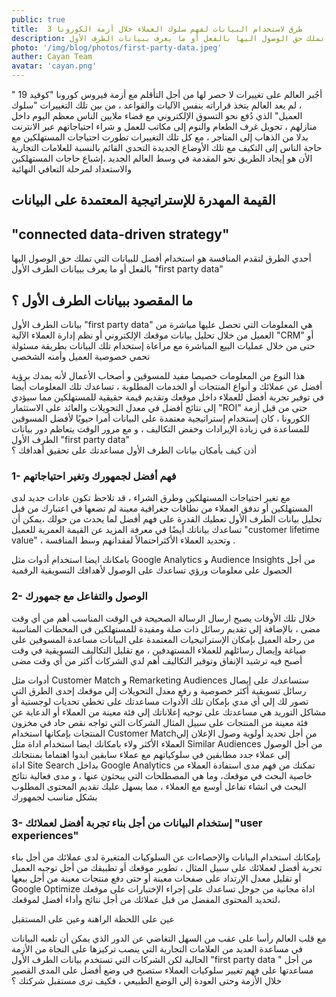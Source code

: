 ```yaml
---
public: true
title:  3 طرق لاستخدام البيانات لفهم سلوك العملاء خلال أزمة الكورونا
description: أحدي الطرق لتقدم المنافسة هو استخدام أفضل للبيانات التي تملك حق الوصول اليها بالفعل أو ما يعرف ببيانات الطرف الأول "first party data" ما المقصود ببيانات الطرف الأول ؟
photo: '/img/blog/photos/first-party-data.jpeg'
auther: Cayan Team
avatar: 'cayan.png'
---
```

أجُبر العالم على تغييرات لا حصر لها من أجل التأقلم  مع أزمة فيروس كورونا "كوفيد 19 "  ، لم  يعد العالم يتخذ قراراته بنفس الآليات والقواعد ، من بين تلك التغييرات "سلوك العميل" الذي دُفع نحو التسوق الإلكتروني
مع قضاء ملايين الناس معظم اليوم داخل منازلهم ، تحويل غرف الطعام والنوم إلى مكاتب للعمل و شراء احتياجاتهم عبر الانترنت بدلا من الذهاب إلى المتاجر ، مع كل تلك التغييرات تطورت احتياجات المستهلكين مع حاجة الناس إلى التكيف مع تلك الأوضاع الجديدة
التحدي القائم بالنسبة للعلامات التجارية الأن هو إيجاد الطريق نحو المقدمة في وسط العالم الجديد ،إشباع حاجات المستهلكين والاستعداد لمرحلة التعافي النهائية
 
## القيمة المهدرة للإستراتيجية المعتمدة على البيانات
 ## "connected data-driven strategy"

 
أحدي الطرق لتقدم المنافسة هو استخدام أفضل للبيانات التي تملك حق الوصول اليها بالفعل أو ما يعرف ببيانات الطرف الأول "first party data" 
## ما المقصود ببيانات الطرف الأول ؟

بيانات الطرف الأول "first party data" هي المعلومات التي تحصل عليها مباشرة من العميل من خلال تحليل بيانات موقعك الإلكتروني أو نظم إدارة العملاء الآلية "CRM" أو حتى من خلال عمليات البيع المباشرة
مع مراعاة إستخدام تلك البيانات بطريقة مسئولة تحمي خصوصية العميل وأمنه الشخصي
 
هذا النوع من المعلومات خصيصا مفيد للمسوقين و أصحاب الأعمال لأنه يمدك برؤية أفضل عن عملائك و أنواع المنتجات أو الخدمات المطلوبة ، تساعدك تلك المعلومات أيضا في توفير تجربة أفضل للعملاء داخل موقعك وتقديم قيمة حقيقية للمستهلكين مما سيؤدي إلى نتائج أفضل في معدل التحويلات والعائد على الاستثمار "ROI"
حتى من قبل أزمة الكورونا ، كان إستخدام إستراتيجية معتمدة على البيانات أمرا حيويًا لأفضل المسوقين للمساعدة في زيادة الإيرادات وخفض التكاليف ، و مع مرور الوقت يتعاظم دور بيانات الطرف الأول   "first party data"  
أذن كيف بأمكان بيانات الطرف الأول مساعدتك على تحقيق أهدافك ؟
 
 
 
 
### 1- فهم أفضل لجمهورك وتغير احتياجاتهم
 
مع تغير احتياجات المستهلكين وطرق الشراء ، قد تلاحظ تكون عادات جديد لدى المستهلكين أو تدفق العملاء من نطاقات جغرافية معينة لم تضعها في اعتبارك من قبل
تحليل بيانات الطرف الأول تعطيك القدرة على فهم أفضل لما يحدث من حولك ،يمكن أن تساعدك بياناتك أيضًا في معرفة المزيد عن القيمة العمرية للعميل "customer lifetime value" ، وتحديد العملاء الأكثراحتمالاً لفقدانهم وسط المنافسة .
 
بامكانك ايضا استخدام أدوات مثل Google Analytics و Audience Insights من أجل الحصول على معلومات ورؤي تساعدك على الوصول لأهدافك  التسويقية الرقمية
 
### 2- الوصول والتفاعل مع جمهورك
 
خلال تلك الأوقات يصبح ارسال الرسالة الصحيحة في الوقت المناسب أهم من أي وقت مضى ، بالإضافة إلي تقديم رسائل ذات صلة ومفيدة للمستهلكين  في المحطات المناسبة من رحلة العميل
بإمكان الإستراتيجيات المعتمدة على البيانات مساعدة المسوقين على صياغة وإيصال رسائلهم للعملاء المستهدفين ، مع تقليل التكاليف التسويقية في وقت أصبح فيه ترشيد الإنفاق وتوفير التكاليف أهم لدي الشركات أكثر من أي وقت مضى
 
أدوات مثل   Customer Match و Remarketing Audiences  ستساعدك على إيصال رسائل تسويقية أكثر خصوصية و رفع معدل التحويلات إلي موقعك
إحدى الطرق التي تصور لك إلي أي مدي بإمكان تلك الأدوات مساعدتك على تخطي تحديات لوجستية أو مشاكل التوريد هي مساعدتك على توجيه إعلاناتك إلي فئة معينة من العملاء أو الدعاية عن فئة معينة من المنتجات
على سبيل المثال الشركات التي تواجه نقص حاد في مخزون المنتجات بإمكانها استخدام Customer Matchمن أجل تحديد أولوية وصول الإعلان إلي العملاء الأكثر ولاء
بامكانك ايضا استخدام اداة مثل Similar Audiences من أجل الوصول إلى عملاء جدد مطابقين في سلوكياتهم مع عملاء سابقين ابدوا اهتماما بمنتجاتك  
اداة  Site Search  بداخل Google Analytics  تمكنك من فهم مدى استفادة العملاء من خاصية البحث في موقعك، وما هي المصطلحات التي يبحثون عنها ، و مدى فعالية نتائج البحث في انشاء تفاعل أوسع مع العملاء ، مما يسهل عليك تقديم المحتوى المطلوب بشكل مناسب لجمهورك
 
### 3- إستخدام البيانات من أجل بناء تجربة أفضل لعملائك "user experiences"
 
 
بإمكانك استخدام البيانات والإحصاءات عن السلوكيات المتغيرة لدى عملائك من أجل بناء تجربة أفضل لعملائك
على سبيل المثال ، تطوير موقعك أو تطبيقك من أجل توجيه العميل أو تقليل معدل الإرتداد على صفحات معينة أو حتى دفع منتجات معينة من أجل بيعها
Google Optimize اداة مجانية من جوجل تساعدك على إجراء الإختبارات على موقعك ،لتحديد المحتوى المفضل من قبل عملائك من أجل نتائج وأداء أفضل لموقعك  
 
عين على اللحظة الراهنة وعين على المستقبل
 
مع قلب العالم رأسا على عقب من السهل التغاضي عن الدور الذي يمكن أن تلعبه البيانات في مساعدة العديد من العلامات التجارية التي ينصب تركيزها على النجاة من الأزمة الحالية
لكن الشركات التي  تستخدم بيانات الطرف الأول "first party data " من أجل مساعدتها على فهم تغيير سلوكيات العملاء ستصبح في وضع أفضل على المدى القصير خلال الأزمة وحتى العودة إلي الوضع الطبيعي ، فكيف ترى مستقبل شركتك ؟